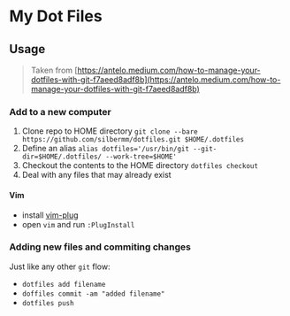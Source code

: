 # My Dot Files

## Usage

> Taken from [https://antelo.medium.com/how-to-manage-your-dotfiles-with-git-f7aeed8adf8b](https://antelo.medium.com/how-to-manage-your-dotfiles-with-git-f7aeed8adf8b)

### Add to a new computer

1. Clone repo to HOME directory `git clone --bare https://github.com/silbermm/dotfiles.git $HOME/.dotfiles`
2. Define an alias `alias dotfiles='/usr/bin/git --git-dir=$HOME/.dotfiles/ --work-tree=$HOME'`
3. Checkout the contents to the HOME directory `dotfiles checkout`
4. Deal with any files that may already exist

#### Vim
* install [vim-plug](https://github.com/junegunn/vim-plug)
* open `vim` and run `:PlugInstall`

### Adding new files and commiting changes

Just like any other `git` flow:
* `dotfiles add filename`
* `doffiles commit -am "added filename"`
* `dotfiles push`
